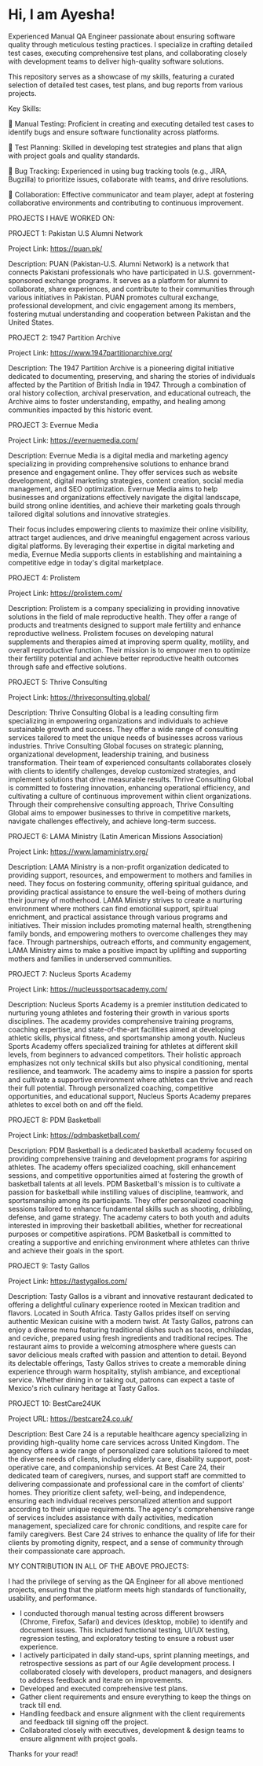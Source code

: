# Hi, I am Ayesha!
Experienced Manual QA Engineer passionate about ensuring software quality through meticulous testing practices. I specialize in crafting detailed test cases, executing comprehensive test plans, and collaborating closely with development teams to deliver high-quality software solutions.

This repository serves as a showcase of my skills, featuring a curated selection of detailed test cases, test plans, and bug reports from various projects.

Key Skills:

🚀 Manual Testing: Proficient in creating and executing detailed test cases to identify bugs and ensure software functionality across platforms.

🤖 Test Planning: Skilled in developing test strategies and plans that align with project goals and quality standards.

🐛 Bug Tracking: Experienced in using bug tracking tools (e.g., JIRA, Bugzilla) to prioritize issues, collaborate with teams, and drive resolutions.

👥 Collaboration: Effective communicator and team player, adept at fostering collaborative environments and contributing to continuous improvement.

PROJECTS I HAVE WORKED ON:

PROJECT 1: Pakistan U.S Alumni Network

Project Link: https://puan.pk/

Description: PUAN (Pakistan-U.S. Alumni Network) is a network that connects Pakistani professionals who have participated in U.S. government-sponsored exchange programs. It serves as a platform for alumni to collaborate, share experiences, and contribute to their communities through various initiatives in Pakistan. PUAN promotes cultural exchange, professional development, and civic engagement among its members, fostering mutual understanding and cooperation between Pakistan and the United States.

PROJECT 2: 1947 Partition Archive

Project Link: https://www.1947partitionarchive.org/

Description: The 1947 Partition Archive is a pioneering digital initiative dedicated to documenting, preserving, and sharing the stories of individuals affected by the Partition of British India in 1947. Through a combination of oral history collection, archival preservation, and educational outreach, the Archive aims to foster understanding, empathy, and healing among communities impacted by this historic event.

PROJECT 3: Evernue Media

Project Link: https://evernuemedia.com/

Description: Evernue Media is a digital media and marketing agency specializing in providing comprehensive solutions to enhance brand presence and engagement online. They offer services such as website development, digital marketing strategies, content creation, social media management, and SEO optimization. Evernue Media aims to help businesses and organizations effectively navigate the digital landscape, build strong online identities, and achieve their marketing goals through tailored digital solutions and innovative strategies.

Their focus includes empowering clients to maximize their online visibility, attract target audiences, and drive meaningful engagement across various digital platforms. By leveraging their expertise in digital marketing and media, Evernue Media supports clients in establishing and maintaining a competitive edge in today's digital marketplace.

PROJECT 4: Prolistem

Project Link: https://prolistem.com/

Description: Prolistem is a company specializing in providing innovative solutions in the field of male reproductive health. They offer a range of products and treatments designed to support male fertility and enhance reproductive wellness. Prolistem focuses on developing natural supplements and therapies aimed at improving sperm quality, motility, and overall reproductive function. Their mission is to empower men to optimize their fertility potential and achieve better reproductive health outcomes through safe and effective solutions.

PROJECT 5: Thrive Consulting

Project Link: https://thriveconsulting.global/

Description: Thrive Consulting Global is a leading consulting firm specializing in empowering organizations and individuals to achieve sustainable growth and success. They offer a wide range of consulting services tailored to meet the unique needs of businesses across various industries. Thrive Consulting Global focuses on strategic planning, organizational development, leadership training, and business transformation.
Their team of experienced consultants collaborates closely with clients to identify challenges, develop customized strategies, and implement solutions that drive measurable results. Thrive Consulting Global is committed to fostering innovation, enhancing operational efficiency, and cultivating a culture of continuous improvement within client organizations.
Through their comprehensive consulting approach, Thrive Consulting Global aims to empower businesses to thrive in competitive markets, navigate challenges effectively, and achieve long-term success.

PROJECT 6: LAMA Ministry (Latin American Missions Association)

Project Link: https://www.lamaministry.org/

Description: LAMA Ministry is a non-profit organization dedicated to providing support, resources, and empowerment to mothers and families in need. They focus on fostering community, offering spiritual guidance, and providing practical assistance to ensure the well-being of mothers during their journey of motherhood.
LAMA Ministry strives to create a nurturing environment where mothers can find emotional support, spiritual enrichment, and practical assistance through various programs and initiatives. Their mission includes promoting maternal health, strengthening family bonds, and empowering mothers to overcome challenges they may face.
Through partnerships, outreach efforts, and community engagement, LAMA Ministry aims to make a positive impact by uplifting and supporting mothers and families in underserved communities.

PROJECT 7: Nucleus Sports Academy

Project Link: https://nucleussportsacademy.com/

Description: Nucleus Sports Academy is a premier institution dedicated to nurturing young athletes and fostering their growth in various sports disciplines. The academy provides comprehensive training programs, coaching expertise, and state-of-the-art facilities aimed at developing athletic skills, physical fitness, and sportsmanship among youth.
Nucleus Sports Academy offers specialized training for athletes at different skill levels, from beginners to advanced competitors. Their holistic approach emphasizes not only technical skills but also physical conditioning, mental resilience, and teamwork.
The academy aims to inspire a passion for sports and cultivate a supportive environment where athletes can thrive and reach their full potential. Through personalized coaching, competitive opportunities, and educational support, Nucleus Sports Academy prepares athletes to excel both on and off the field.

PROJECT 8: PDM Basketball

Project Link: https://pdmbasketball.com/

Description: PDM Basketball is a dedicated basketball academy focused on providing comprehensive training and development programs for aspiring athletes. The academy offers specialized coaching, skill enhancement sessions, and competitive opportunities aimed at fostering the growth of basketball talents at all levels.
PDM Basketball's mission is to cultivate a passion for basketball while instilling values of discipline, teamwork, and sportsmanship among its participants. They offer personalized coaching sessions tailored to enhance fundamental skills such as shooting, dribbling, defense, and game strategy.
The academy caters to both youth and adults interested in improving their basketball abilities, whether for recreational purposes or competitive aspirations. PDM Basketball is committed to creating a supportive and enriching environment where athletes can thrive and achieve their goals in the sport.

PROJECT 9: Tasty Gallos

Project Link: https://tastygallos.com/

Description: Tasty Gallos is a vibrant and innovative restaurant dedicated to offering a delightful culinary experience rooted in Mexican tradition and flavors. Located in South Africa. Tasty Gallos prides itself on serving authentic Mexican cuisine with a modern twist.
At Tasty Gallos, patrons can enjoy a diverse menu featuring traditional dishes such as tacos, enchiladas, and ceviche, prepared using fresh ingredients and traditional recipes. The restaurant aims to provide a welcoming atmosphere where guests can savor delicious meals crafted with passion and attention to detail.
Beyond its delectable offerings, Tasty Gallos strives to create a memorable dining experience through warm hospitality, stylish ambiance, and exceptional service. Whether dining in or taking out, patrons can expect a taste of Mexico's rich culinary heritage at Tasty Gallos.

PROJECT 10: BestCare24UK

Project URL: https://bestcare24.co.uk/

Description: Best Care 24 is a reputable healthcare agency specializing in providing high-quality home care services across United Kingdom. The agency offers a wide range of personalized care solutions tailored to meet the diverse needs of clients, including elderly care, disability support, post-operative care, and companionship services.
At Best Care 24, their dedicated team of caregivers, nurses, and support staff are committed to delivering compassionate and professional care in the comfort of clients' homes. They prioritize client safety, well-being, and independence, ensuring each individual receives personalized attention and support according to their unique requirements.
The agency's comprehensive range of services includes assistance with daily activities, medication management, specialized care for chronic conditions, and respite care for family caregivers. Best Care 24 strives to enhance the quality of life for their clients by promoting dignity, respect, and a sense of community through their compassionate care approach.

MY CONTRIBUTION IN ALL OF THE ABOVE PROJECTS:

I had the privilege of serving as the QA Engineer for all above mentioned projects, ensuring that the platform meets high standards of functionality, usability, and performance. 
- I conducted thorough manual testing across different browsers (Chrome, Firefox, Safari) and devices (desktop, mobile) to identify and document issues. This included functional testing, UI/UX testing, regression testing, and exploratory testing to ensure a robust user experience.
- I actively participated in daily stand-ups, sprint planning meetings, and retrospective sessions as part of our Agile development process. I collaborated closely with developers, product managers, and designers to address feedback and iterate on improvements.
- Developed and executed comprehensive test plans.
- Gather client requirements and ensure everything to keep the things on track till end.
- Handling feedback and ensure alignment with the client requirements and feedback till signing off the project.
- Collaborated closely with executives, development & design teams to ensure alignment with project goals.

Thanks for your read!



